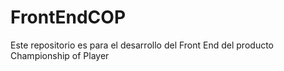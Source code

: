 # FrontEndCOP
Este repositorio es para el desarrollo del Front End del producto Championship of Player
